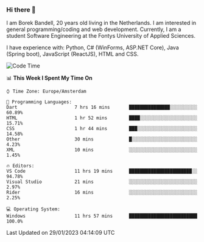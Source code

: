### Hi there 👋

I am Borek Bandell, 20 years old living in the Netherlands. I am interested in general programming/coding and web development. Currently, I am a student Software Engineering at the Fontys University of Applied Sciences.

I have experience with: Python, C# (WinForms, ASP.NET Core), Java (Spring boot), JavaScript (ReactJS), HTML and CSS.

<!--START_SECTION:waka-->
![Code Time](http://img.shields.io/badge/Code%20Time-361%20hrs%2011%20mins-blue)

📊 **This Week I Spent My Time On** 

```text
⌚︎ Time Zone: Europe/Amsterdam

💬 Programming Languages: 
Dart                     7 hrs 16 mins       ███████████████░░░░░░░░░░   60.89% 
HTML                     1 hr 52 mins        ████░░░░░░░░░░░░░░░░░░░░░   15.71% 
CSS                      1 hr 44 mins        ███░░░░░░░░░░░░░░░░░░░░░░   14.58% 
Other                    30 mins             █░░░░░░░░░░░░░░░░░░░░░░░░   4.23% 
XML                      10 mins             ░░░░░░░░░░░░░░░░░░░░░░░░░   1.45%

🔥 Editors: 
VS Code                  11 hrs 19 mins      ███████████████████████░░   94.78% 
Visual Studio            21 mins             ░░░░░░░░░░░░░░░░░░░░░░░░░   2.97% 
Rider                    16 mins             ░░░░░░░░░░░░░░░░░░░░░░░░░   2.25%

💻 Operating System: 
Windows                  11 hrs 57 mins      █████████████████████████   100.0%

```


 Last Updated on 29/01/2023 04:14:09 UTC
<!--END_SECTION:waka-->

<!--**tcBorek2002/tcBorek2002** is a ✨ _special_ ✨ repository because its `README.md` (this file) appears on your GitHub profile.

Here are some ideas to get you started:

- 🔭 I’m currently working on ...
- 🌱 I’m currently learning ...
- 👯 I’m looking to collaborate on ...
- 🤔 I’m looking for help with ...
- 💬 Ask me about ...
- 📫 How to reach me: ...
- 😄 Pronouns: ...
- ⚡ Fun fact: ...
-->
